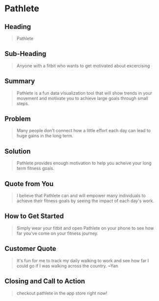 # Pathlete #

## Heading ##
  > Pathlete

## Sub-Heading ##
  > Anyone with a fitbit who wants to get motivated about excercising

## Summary ##
  > Pathlete is a fun data visualization tool that will show trends in your movement and motivate you to achieve large goals through small steps.

## Problem ##
  > Many people don't connect how a little effort each day can lead to huge gains in the long term.

## Solution ##
  > Pathlete provides enough motivation to help you acheive your long term fitness goals.

## Quote from You ##
  > I believe that Pathlete can and will empower many individuals to achieve their fitness goals by seeing the impact of each day's work.

## How to Get Started ##
  > Simply wear your fitbit and open Pathlete on your phone to see how far you've come on your fitness journey.

## Customer Quote ##
  > It's fun for me to track my daily walking to work and see how far I could go if I was walking across the country. ~Yan

## Closing and Call to Action ##
  > checkout pathlete in the app store right now!
